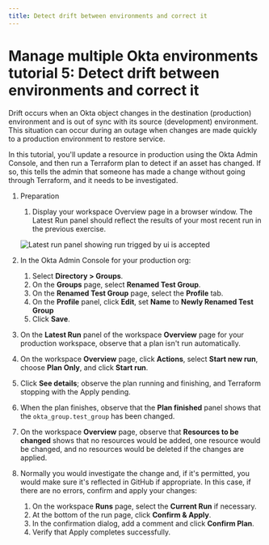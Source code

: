 ```yaml
---
title: Detect drift between environments and correct it
---
```


# Manage multiple Okta environments tutorial 5: Detect drift between environments and correct it

Drift occurs when an Okta object changes in the destination (production) environment and is out of sync with its source (development) environment. This situation can occur during an outage when changes are made quickly to a production environment to restore service.

In this tutorial, you'll update a resource in production using the Okta Admin Console, and then run a Terraform plan to detect if an asset has changed. If so, this tells the admin that someone has made a change without going through Terraform, and it needs to be investigated.

1. Preparation
   1. Display your workspace Overview page in a browser window. The Latest Run panel should reflect the results of your most recent run in the previous exercise.

   <div class="full border">

   ![Latest run panel showing run trigged by ui is accepted](/img/architecture/mmod/figure-7-1.png)

   </div>

1. In the Okta Admin Console for your production org:
   1. Select **Directory > Groups**.
   1. On the **Groups** page, select **Renamed Test Group**.
   1. On the **Renamed Test Group** page, select the **Profile** tab.
   1. On the **Profile** panel, click **Edit**, set **Name** to **Newly Renamed Test Group**
   1. Click **Save**.

1. On the **Latest Run** panel of the workspace **Overview** page for your production workspace, observe that a plan isn't run automatically.
1. On the workspace **Overview** page, click **Actions**, select **Start new run**, choose **Plan Only**, and click **Start run**.
1. Click **See details**; observe the plan running and finishing, and Terraform stopping with the Apply pending.
1. When the plan finishes, observe that the **Plan finished** panel shows that the `okta_group.test_group` has been changed.
1. On the workspace **Overview** page, observe that **Resources to be changed** shows that no resources would be added, one resource would be changed, and no resources would be deleted if the changes are applied.
1. Normally you would investigate the change and, if it's permitted, you would make sure it's reflected in GitHub if appropriate. In this case, if there are no errors, confirm and apply your changes:
   1. On the workspace **Runs** page, select the **Current Run** if necessary.
   2. At the bottom of the run page, click **Confirm & Apply**.
   3. In the confirmation dialog, add a comment and click **Confirm Plan**.
   4. Verify that Apply completes successfully.
